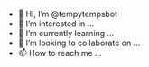 - 👋 Hi, I’m @tempytempsbot
- 👀 I’m interested in ...
- 🌱 I’m currently learning ...
- 💞️ I’m looking to collaborate on ...
- 📫 How to reach me ...

<!---
tempytempsbot/tempytempsbot is a ✨ special ✨ repository because its `README.md` (this file) appears on your GitHub profile.
You can click the Preview link to take a look at your changes.
--->
